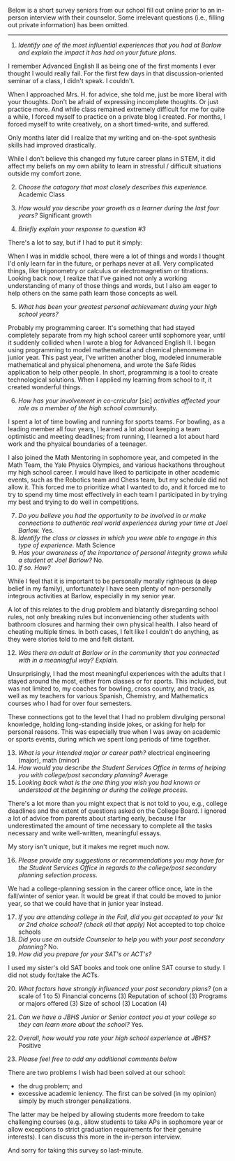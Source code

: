 Below is a short survey seniors from our school fill out online prior to an in-person interview with their counselor. Some irrelevant questions (i.e., filling out private information) has been omitted.

---

1. *Identify one of the most influential experiences that you had at Barlow and explain the impact it has had on your future plans.*

 I remember Advanced English II as being one of the first moments I ever thought I would really fail. For the first few days in that discussion-oriented seminar of a class, I didn't speak. I couldn't.

 When I approached Mrs. H. for advice, she told me, just be more liberal with your thoughts. Don't be afraid of expressing incomplete thoughts. Or just practice more. And while class remained extremely difficult for me for quite a while, I forced myself to practice on a private blog I created. For months, I forced myself to write creatively, on a short timed-write, and suffered.

 Only months later did I realize that my writing and on-the-spot synthesis skills had improved drastically.

 While I don't believe this changed my future career plans in STEM, it did affect my beliefs on my own ability to learn in stressful / difficult situations outside my comfort zone.

2. *Choose the catagory that most closely describes this experience.* Academic Class
3. *How would you describe your growth as a learner during the last four years?* Significant growth

4. *Briefly explain your response to question #3*

 There's a lot to say, but if I had to put it simply:

 When I was in middle school, there were a lot of things and words I thought I'd only learn far in the future, or perhaps never at all. Very complicated things, like trigonometry or calculus or electromagnetism or titrations. Looking back now, I realize that I've gained not only a working understanding of many of those things and words, but I also am eager to help others on the same path learn those concepts as well.

5. *What has been your greatest personal achievement during your high school years?*

 Probably my programming career. It's something that had stayed completely separate from my high school career until sophomore year, until it suddenly collided when I wrote a blog for Advanced English II. I began using programming to model mathematical and chemical phenomena in junior year. This past year, I've written another blog, modeled innumerable mathematical and physical phenomena, and wrote the Safe Rides application to help other people. In short, programming is a tool to create technological solutions. When I applied my learning from school to it, it created wonderful things.

6. *How has your involvement in co-crricular* [sic] *activities affected your role as a member of the high school community.*

 I spent a lot of time bowling and running for sports teams. For bowling, as a leading member all four years, I learned a lot about keeping a team optimistic and meeting deadlines; from running, I learned a lot about hard work and the physical boundaries of a teenager.

 I also joined the Math Mentoring in sophomore year, and competed in the Math Team, the Yale Physics Olympics, and various hackathons throughout my high school career. I would have liked to participate in other academic events, such as the Robotics team and Chess team, but my schedule did not allow it. This forced me to prioritize what I wanted to do, and it forced me to try to spend my time most effectively in each team I participated in by trying my best and trying to do well in competitions.

7. *Do you believe you had the opportunity to be involved in or make connections to authentic real world experiences during your time at Joel Barlow.* Yes.
8. *Identify the class or classes in which you were able to engage in this type of experience.* Math Science
10. *Has your awareness of the importance of personal integrity grown while a student at Joel Barlow?* No.
11. *If so. How?*

 While I feel that it is important to be personally morally righteous (a deep belief in my family), unfortunately I have seen plenty of non-personally integrous activities at Barlow, especially in my senior year.

 A lot of this relates to the drug problem and blatantly disregarding school rules, not only breaking rules but inconveniencing other students with bathroom closures and harming their own physical health. I also heard of cheating multiple times. In both cases, I felt like I couldn't do anything, as they were stories told to me and felt distant.

12. *Was there an adult at Barlow or in the community that you connected with in a meaningful way? Explain.*

 Unsurprisingly, I had the most meaningful experiences with the adults that I stayed around the most, either from classes or for sports. This included, but was not limited to, my coaches for bowling, cross country, and track, as well as my teachers for various Spanish, Chemistry, and Mathematics courses who I had for over four semesters.

 These connections got to the level that I had no problem divulging personal knowledge, holding long-standing inside jokes, or asking for help for personal reasons. This was especially true when I was away on academic or sports events, during which we spent long periods of time together.

13. *What is your intended major or career path?* electrical engineering (major), math (minor)
14. *How would you describe the Student Services Office in terms of helping you with college/post secondary planning?* Average
15. *Looking back what is the one thing you wish you had known or understood at the beginning or during the college process.*

 There's a lot more than you might expect that is not told to you, e.g., college deadlines and the extent of questions asked on the College Board. I ignored a lot of advice from parents about starting early, because I far underestimated the amount of time necessary to complete all the tasks necessary and write well-written, meaningful essays.

 My story isn't unique, but it makes me regret much now.

16. *Please provide any suggestions or recommendations you may have for the Student Services Office in regards to the college/post secondary planning selection process.*

 We had a college-planning session in the career office once, late in the fall/winter of senior year. It would be great if that could be moved to junior year, so that we could have that in junior year instead.

17. *If you are attending college in the Fall, did you get accepted to your 1st or 2nd choice school? (check all that apply)* Not accepted to top choice schools
18. *Did you use an outside Counselor to help you with your post secondary planning?* No.
19. *How did you prepare for your SAT's or ACT's?*

 I used my sister's old SAT books and took one online SAT course to study. I did not study for/take the ACTs.

20. *What factors have strongly influenced your post secondary plans?* (on a scale of 1 to 5)
 Financial concerns (3)
 Reputation of school (3)
 Programs or majors offered (3)
 Size of school (3)
 Location (4)

21. *Can we have a JBHS Junior or Senior contact you at your college so they can learn more about the school?* Yes.
23. *Overall, how would you rate your high school experience at JBHS?* Positive
24. *Please feel free to add any additional comments below*

 There are two problems I wish had been solved at our school:
 - the drug problem; and
 - excessive academic leniency. The first can be solved (in my opinion) simply by much stronger penalizations.

 The latter may be helped by allowing students more freedom to take challenging courses (e.g., allow students to take APs in sophomore year or allow exceptions to strict graduation requirements for their genuine interests). I can discuss this more in the in-person interview.

 And sorry for taking this survey so last-minute.